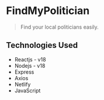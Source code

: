 # FindMyPolitician
> Find your local politicians easily.

## Technologies Used
- Reactjs - v18
- Nodejs - v18
- Express
- Axios
- Netlify
- JavaScript

